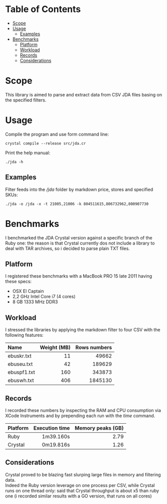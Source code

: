 # Table of Contents
* [Scope](#scope)
* [Usage](#usage)
  * [Examples](#examples)
* [Benchmarks](#benchmarks)
  * [Platform](#platform)
  * [Workload](#workload)
  * [Records](#records)
  * [Considerations](#considerations)

# Scope
This library is aimed to parse and extract data from CSV JDA files basing on the specified filters.

# Usage
Compile the program and use form command line:
```
crystal compile --release src/jda.cr
```

Print the help manual:
```
./jda -h
```

## Examples
Filter feeds into the */jda* folder by markdown price, stores and specified SKUs:
```
./jda -o /jda -x -t 21005,21006 -k 804511615,806732962,800907730
```

# Benchmarks
I benchmarked the JDA Crystal version against a specific branch of the Ruby one: the reason is that Crystal currently dos not include a library to deal with TAR archives, so i decided to parse plain TXT files.

## Platform
I registered these benchmarks with a MacBook PRO 15 late 2011 having these specs:
* OSX El Captain
* 2,2 GHz Intel Core i7 (4 cores)
* 8 GB 1333 MHz DDR3

## Workload
I stressed the libraries by applying the markdown filter to four CSV with the following features:
 
| Name                   |     Weight (MB) |    Rows numbers |
| :--------------------- | --------------: | --------------: |
| ebuskr.txt             |             11  |          49662  |
| ebuseu.txt             |             42  |         189629  |
| ebuspf1.txt            |            160  |         343873  |
| ebuswh.txt             |            406  |        1845130  |

## Records
I recorded these numbers by inspecting the RAM and CPU consumption via XCode Instruments and by prepending each run with the *time* command.  

| Platform               |        Execution time  |     Memory peaks (GB) |
| :--------------------- | ---------------------: | --------------------: |
| Ruby                   |             1m39.160s  |                 2.79  |
| Crystal                |             0m19.816s  |                 1.26  |

## Considerations
Crystal proved to be blazing fast slurping large files in memory and filtering data.  
Indeed the Ruby version leverage on one process per CSV, while Crystal runs on one thread only: said that Crystal throughput is about x5 than ruby one (i recorded similar results with a GO version, that runs on all cores) 
